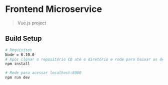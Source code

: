 # Frontend Microservice

>  Vue.js project

## Build Setup

``` bash
# Requisitos
Node = 6.10.0
# Após clonar o repositório CD até o diretório e rode para baixar as dependências
npm install

# Rode para acessar localhost:8080
npm run dev

```

